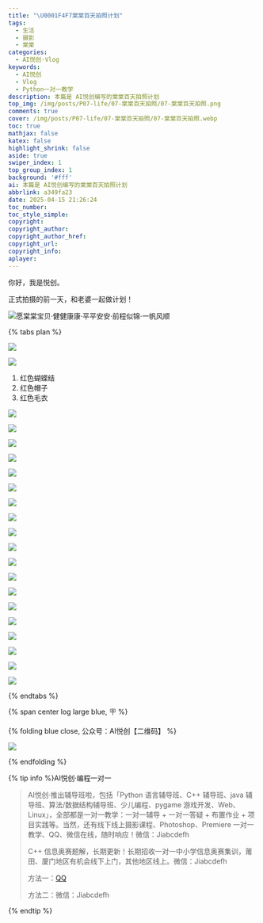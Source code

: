 ```yaml
---
title: "\U0001F4F7棠棠百天拍照计划"
tags:
  - 生活
  - 摄影
  - 棠棠
categories:
  - AI悦创·Vlog
keywords:
  - AI悦创
  - Vlog
  - Python一对一教学
description: 本篇是 AI悦创编写的棠棠百天拍照计划
top_img: /img/posts/P07-life/07-棠棠百天拍照/07-棠棠百天拍照.png
comments: true
cover: /img/posts/P07-life/07-棠棠百天拍照/07-棠棠百天拍照.webp
toc: true
mathjax: false
katex: false
highlight_shrink: false
aside: true
swiper_index: 1
top_group_index: 1
background: '#fff'
ai: 本篇是 AI悦创编写的棠棠百天拍照计划
abbrlink: a349fa23
date: 2025-04-15 21:26:24
toc_number:
toc_style_simple:
copyright:
copyright_author:
copyright_author_href:
copyright_url:
copyright_info:
aplayer:
---
```


你好，我是悦创。

正式拍摄的前一天，和老婆一起做计划！

![愿棠棠宝贝·健健康康·平平安安·前程似锦·一帆风顺](07-棠棠百天拍照/image1.png)

{% tabs plan %}

<!-- tab 成片  -->

![](07-棠棠百天拍照/DSC05626.JPG)

![](07-棠棠百天拍照/DSC06188.JPG)

<!-- endtab -->


<!-- tab 拍摄计划 -->

1. 红色蝴蝶结
2. 红色帽子
3. 红色毛衣


![](07-棠棠百天拍照/image.png)

![](07-棠棠百天拍照/image-12.png)

![](07-棠棠百天拍照/image-13.png)

![](07-棠棠百天拍照/image-14.png)

![](07-棠棠百天拍照/image-1.png)

![](07-棠棠百天拍照/image-15.png)

![](07-棠棠百天拍照/image-16.png)

![](07-棠棠百天拍照/image-2.png)

![](07-棠棠百天拍照/image-3.png)

![](07-棠棠百天拍照/image-4.png)

![](07-棠棠百天拍照/image-5.png)

![](07-棠棠百天拍照/image-7.png)

![](07-棠棠百天拍照/image-8.png)

![](07-棠棠百天拍照/image-9.png)

![](07-棠棠百天拍照/image-10.png)

![](07-棠棠百天拍照/image-11.png)

![](07-棠棠百天拍照/image-17.png)

![](07-棠棠百天拍照/image-18.png)

![](07-棠棠百天拍照/image-6.png)




<!-- endtab -->



{% endtabs %}


{% span center log large blue, 🪧 %}

{% folding blue close, 公众号：AI悦创【二维码】 %}

![](https://bornforthis.cn/gzh.jpg)

{% endfolding %}

{% tip info %}AI悦创·编程一对一

> AI悦创·推出辅导班啦，包括「Python 语言辅导班、C++ 辅导班、java 辅导班、算法/数据结构辅导班、少儿编程、pygame 游戏开发、Web、Linux」，全部都是一对一教学：一对一辅导 + 一对一答疑 + 布置作业 + 项目实践等。当然，还有线下线上摄影课程、Photoshop、Premiere 一对一教学、QQ、微信在线，随时响应！微信：Jiabcdefh
>
> C++ 信息奥赛题解，长期更新！长期招收一对一中小学信息奥赛集训，莆田、厦门地区有机会线下上门，其他地区线上。微信：Jiabcdefh
>
> 方法一：[QQ](http://wpa.qq.com/msgrd?v=3&uin=1432803776&site=qq&menu=yes)
>
> 方法二：微信：Jiabcdefh

{% endtip %}

